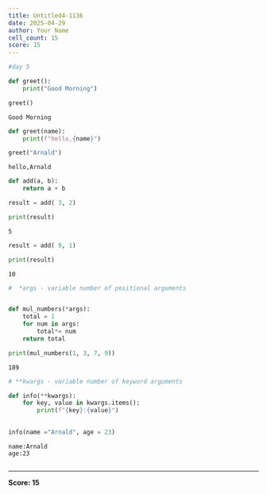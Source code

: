 ```yaml
---
title: Untitled4-1136
date: 2025-04-29
author: Your Name
cell_count: 15
score: 15
---
```


```python
#day 5
```


```python
def greet():
    print("Good Morning")
```


```python
greet()
```

    Good Morning



```python
def greet(name):
    print(f"hello,{name}")
```


```python
greet("Arnald")
```

    hello,Arnald



```python
def add(a, b):
    return a + b
```


```python
result = add( 3, 2)
```


```python
print(result)
```

    5



```python
result = add( 9, 1)
```


```python
print(result)
```

    10



```python
#  *args - variable number of positional arguments


def mul_numbers(*args):
    total = 1
    for num in args:
        total*= num
    return total

```


```python
print(mul_numbers(1, 3, 7, 9))
```

    189



```python
# **kwargs - variable number of keyword arguments

def info(**kwargs):
    for key, value in kwargs.items():
        print(f"{key}:{value}")
        
```


```python
info(name ="Arnald", age = 23)
```

    name:Arnald
    age:23



```python

```


---
**Score: 15**